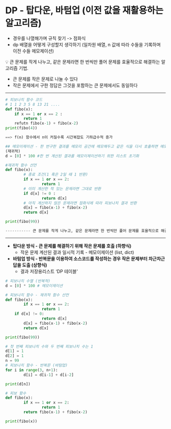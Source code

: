 # DP - 탑다운, 바텀업 (이전 값을 재활용하는 알고리즘)
- 경우를 나열해가며 규칙 찾기 -> 점화식
- dp 배열을 어떻게 구성할지 생각하기
	(일차원 배열, n 값에 따라 수들을 기록하며 이전 수들 메모제이션)
<aside>
💡 큰 문제를 작게 나누고, 같은 문제라면 한 번씩만 풀어 문제를 효율적으로 해결하는 알고리즘 기법.

</aside>

- 큰 문제를 작은 문제로 나눌 수 있다
- 작은 문제에서 구한 정답은 그것을 포함하는 큰 문제에서도 동일하다

---

```python
# 피보나치 함수 코드
# 1 1 2 3 5 8 13 21 ....
def fibo(x):
	if x == 1 or x == 2 :
		return 1
	refutn fibo(x-1) + fibo(x-2)
print(fibo(4))

==> f(n) 함수에서 n이 커질수록 시간복잡도 기하급수적 증가

## 메모이제이션 - 한 번구한 결과를 메모리 공간에 메모해두고 같은 식을 다시 호출하면 메모한 결과를 가져옴
(재귀적)
d = [0] * 100 #한 번 계산된 결과를 메모이제이션하기 위한 리스트 초기화

#재귀적 함수 선언
def fibo(x):
		# 종료 조건(1 혹은 2일 때 1 반환)
		if x == 1 or x == 2:
				return 1
		# 이미 계산한 적 있는 문제라면 그대로 반환
		if d[x] != 0 : 
				return d[x]
		# 아직 계산하지 않은 문제라면 점화식에 따라 피보나치 결과 반환
		d[x] = fibo(x-1) + fibo(x-2)
		return d[x]

print(fibo(99))

----------- 큰 문제를 작게 나누고, 같은 문제라면 한 번씩만 풀어 문제를 효율적으로 해결하는 알고리즘
```

---

- **탑다운 방식 - 큰 문제를 해결하기 위해 작은 문제를 호출 (하향식)**
    - 작운 문제 계산된 결과 일시적 기록 - 메모이제이션 (list, dict)
- **바텀업 방식 - 반복문을 이용하여 소스코드를 작성하는 경우 작은 문제부터 차근차근 답을 도출 (상향식)**
    - 결과 저장용리스트 ‘DP 테이블’

```python
# 피보나치 수열 (반복적)
d = [0] * 100 # 메모이제이션

# 피보나치 함수 - 재귀적 함수 선언
def fibo(x):
		if x == 1 or x == 2:
				return 1
    if d[x] != 0:
				return d[x]
		d[x] = fibo(x-1) + fibo(x-2)
		return d[x]

print(fibo(99))

# 첫 번째 피보나치 수와 두 번째 피보나치 수는 1
d[1] = 1
d[2] = 1
n = 99
# 피보나치 함수 - 반복문 (바텀업)
for i in range(3, n+1):
		d[i] = d[i-1] + d[i-2]

print(d[n])

# 피보 함수
def fibo(x):
		if x == 1 or x == 2:
				return 1
		return fibo(x-1) + fibo(x-2)

print(fibo(x))

```